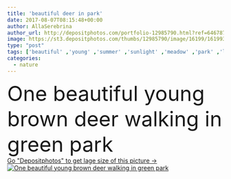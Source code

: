 ```yaml
---
title: 'beautiful deer in park'
date: 2017-08-07T08:15:48+00:00
author: AllaSerebrina
author_url: http://depositphotos.com/portfolio-12985790.html?ref=64678756
image: https://st3.depositphotos.com/thumbs/12985790/image/16199/161993692/api_thumb_450.jpg?forcejpeg=true
type: "post"
tags: ['beautiful' ,'young' ,'summer' ,'sunlight' ,'meadow' ,'park' ,'lawn' ,'outdoors' ,'nature' ,'environment' ,'flora' ,'natural' ,'brown' ,'animal' ,'mammal' ,'wildlife' ,'fur' ,'forest' ,'countryside' ,'wild' ,'grassland' ,'daylight' ,'fauna' ,'daytime' ,'summertime' ,'deer' ]
categories: 
  - nature
---
```

<div aling="center">
            <font size="60"> One beautiful young brown deer walking in green park</font>   
</div>
<div>
    <a href='https://depositphotos.com/161993692/stock-photo-beautiful-deer-in-park.html?ref=64678756' target=_blank > Go "Depositphotos" to get lage size of this picture ->
        <img href='https://depositphotos.com/161993692/stock-photo-beautiful-deer-in-park.html?ref=64678756' src='https://st3.depositphotos.com/12985790/16199/i/950/depositphotos_161993692-stock-photo-beautiful-deer-in-park.jpg?forcejpeg=true' alt='One beautiful young brown deer walking in green park' >
    </a>
</div>
